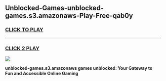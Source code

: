 
## Unblocked-Games-unblocked-games.s3.amazonaws-Play-Free-qab0y
<h3>
<a href="https://premium76.site?title=unblocked-games.s3.amazonaws&ref=23A">CLICK TO PLAY</a></h3>
<hr>

<h3>
<a href="https://premium76.site?title=unblocked-games.s3.amazonaws&ref=23A">CLICK 2 PLAY</a>
  
</h3>

<a href="https://premium76.site?title=unblocked-games.s3.amazonaws&ref=23A"><img src="https://clearcache.store/games.png"></a>


**unblocked-games.s3.amazonaws games unblocked: Your Gateway to Fun and Accessible Online Gaming**
